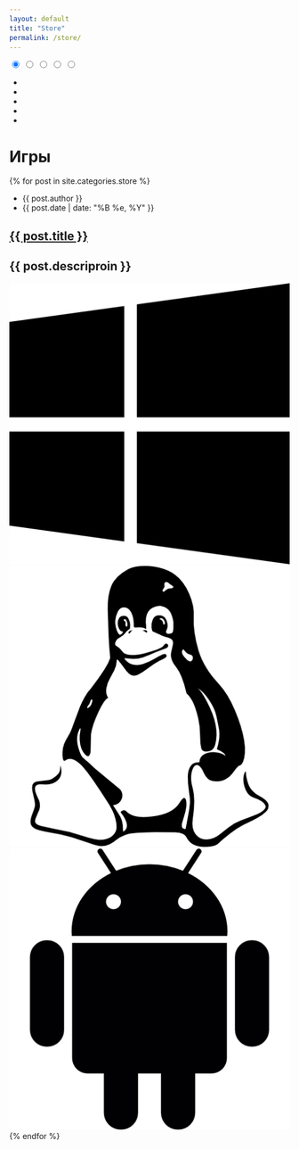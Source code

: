 ```yaml
---
layout: default
title: "Store"
permalink: /store/
---
```


<div class="s-wrap s-type-1" role="slider">
  <input type="radio" id="s-1" name="slider-control" checked="checked">
  <input type="radio" id="s-2" name="slider-control">
  <input type="radio" id="s-3" name="slider-control">
  <input type="radio" id="s-4" name="slider-control">
  <input type="radio" id="s-5" name="slider-control">
  <ul class="s-content">
    <li class="s-item s-item-1" style="background-image: url()"></li>
    <li class="s-item s-item-2" style="background-image: url()"></li>
    <li class="s-item s-item-3" style="background-image: url()"></li>
    <li class="s-item s-item-4" style="background-image: url()"></li>
    <li class="s-item s-item-5" style="background-image: url()"></li>
  </ul>
  <div class="s-control">
    <label class="s-c-1" for="s-1"></label>
    <label class="s-c-2" for="s-2"></label>
    <label class="s-c-3" for="s-3"></label>
    <label class="s-c-4" for="s-4"></label>
    <label class="s-c-5" for="s-5"></label>
  </div>
  <div class="s-nav">
    <label class="s-nav-1 right" for="s-2"></label>
    <label class="s-nav-2 left" for="s-1"></label>
    <label class="s-nav-2 right" for="s-3"></label>
    <label class="s-nav-3 left" for="s-2"></label>
    <label class="s-nav-3 right" for="s-4"></label>
    <label class="s-nav-4 left" for="s-3"></label>
    <label class="s-nav-4 right" for="s-5"></label>
    <label class="s-nav-5 left" for="s-4"></label>
  </div>
</div>

<h1 class="title-page">Игры</h1>

<div class="posts">
  {% for post in site.categories.store %}
  <article class="post">
    <div class="blog-card">
      <div class="meta">
        <div class="photo" style="background-image: url( {{ post.images }} )"></div>
        <ul class="details">
          <li class="author">{{ post.author }}</li>
          <li class="date">{{ post.date | date: "%B %e, %Y" }}</li>
        </ul>
      </div>
      <div class="description">
        <h1><a href="{{ site.baseurl }}{{ post.url }}">{{ post.title }}</a></h1>
        <h2>{{ post.descriproin }}</h2>
        <p></p>
        <div class="platform">
          <img src="/images/windows-logo-silhouette.png" alt="">
          <img src="/images/linux-logo.png" alt="">
          <img src="/images/android-logo.png" alt="">
        </div>
      </div>
    </div>
  </article>
  {% endfor %}